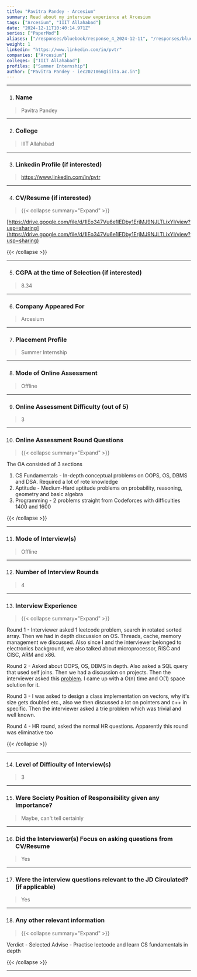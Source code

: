 ```yaml
---
title: "Pavitra Pandey - Arcesium"
summary: Read about my interview experience at Arcesium
tags: ["Arcesium", "IIIT Allahabad"]
date: "2024-12-11T10:40:14.971Z"
series: ["PaperMod"]
aliases: ["/responses/bluebook/response_4_2024-12-11", "/responses/bluebook/pavitra-pandey-arcesium"]
weight: 1
linkedin: "https://www.linkedin.com/in/pvtr"
companies: ["Arcesium"]
colleges: ["IIIT Allahabad"]
profiles: ["Summer Internship"]
author: ["Pavitra Pandey - iec2021066@iiita.ac.in"]
---
```

---
1. ### Name

> Pavitra Pandey

---

2. ### College

> IIIT Allahabad

---

3. ### Linkedin Profile (if interested)

> https://www.linkedin.com/in/pvtr

---

4. ### CV/Resume (if interested)

> {{< collapse summary="Expand" >}}

[https://drive.google.com/file/d/1lEo347Vu6e1lEDby1ErjMJ9NJLTLixYI/view?usp=sharing](https://drive.google.com/file/d/1lEo347Vu6e1lEDby1ErjMJ9NJLTLixYI/view?usp=sharing)

{{< /collapse >}}

---

5. ### CGPA at the time of Selection (if interested) 

> 8.34

---

6. ### Company Appeared For

> Arcesium

---

7. ### Placement Profile

> Summer Internship

---

8. ### Mode of Online Assessment

> Offline

---

9. ### Online Assessment Difficulty (out of 5)

> 3

---

10. ### Online Assessment Round Questions

> {{< collapse summary="Expand" >}}

The OA consisted of 3 sections
1. CS Fundamentals - In-depth conceptual problems on OOPS, OS, DBMS and DSA. Required a lot of rote knowledge
2. Aptitude - Medium-Hard aptitude problems on probability, reasoning, geometry and basic algebra
3. Programming - 2 problems straight from Codeforces with difficulties 1400 and 1600

{{< /collapse >}}

---

11. ### Mode of Interview(s)

> Offline

---

12. ### Number of Interview Rounds

> 4

---

13. ### Interview Experience

> {{< collapse summary="Expand" >}}

Round 1 - Interviewer asked 1 leetcode problem, search in rotated sorted array. Then we had in depth discussion on OS. Threads, cache, memory management we discussed. Also since I and the interviewer belonged to electronics background, we also talked about microprocessor, RISC and CISC, ARM and x86.

Round 2 - Asked about OOPS, OS, DBMS in depth. Also asked a SQL query that used self joins. Then we had a discussion on projects. Then the interviewer asked this [problem](https://www.geeksforgeeks.org/the-celebrity-problem/). I came up with a O(n) time and O(1) space solution for it.

Round 3 - I was asked to design a class implementation on vectors, why it's size gets doubled etc., also we then discussed a lot on pointers and c++ in specific. Then the interviewer asked a trie problem which was trivial and well known. 

Round 4 - HR round, asked the normal HR questions. Apparently this round was eliminative too

{{< /collapse >}}

---

14. ### Level of Difficulty of Interview(s)

> 3

---

15. ### Were Society Position of Responsibility given any Importance?

> Maybe, can't tell certainly

---

16. ### Did the Interviewer(s) Focus on asking questions from CV/Resume

> Yes

---

17. ### Were the interview questions relevant to the JD Circulated? (if applicable)

> Yes

---

18. ### Any other relevant information

> {{< collapse summary="Expand" >}}

Verdict - Selected 
Advise - Practise leetcode and learn CS fundamentals in depth

{{< /collapse >}}

---

